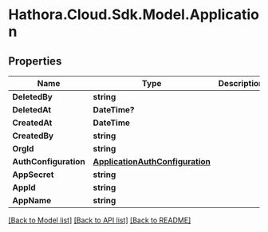 # Hathora.Cloud.Sdk.Model.Application

## Properties

Name | Type | Description | Notes
------------ | ------------- | ------------- | -------------
**DeletedBy** | **string** |  | 
**DeletedAt** | **DateTime?** |  | 
**CreatedAt** | **DateTime** |  | 
**CreatedBy** | **string** |  | 
**OrgId** | **string** |  | 
**AuthConfiguration** | [**ApplicationAuthConfiguration**](ApplicationAuthConfiguration.md) |  | 
**AppSecret** | **string** |  | 
**AppId** | **string** |  | 
**AppName** | **string** |  | 

[[Back to Model list]](../README.md#documentation-for-models) [[Back to API list]](../README.md#documentation-for-api-endpoints) [[Back to README]](../README.md)


